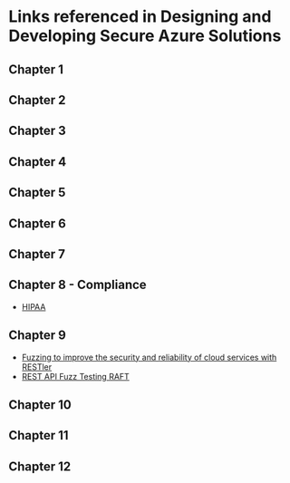 # Links referenced in Designing and Developing Secure Azure Solutions

## Chapter 1

## Chapter 2

## Chapter 3

## Chapter 4

## Chapter 5

## Chapter 6


## Chapter 7


## Chapter 8 - Compliance
- [HIPAA](https://www.healthit.gov/topic/privacy-security-and-hipaa/hipaa-basics)

## Chapter 9
- [Fuzzing to improve the security and reliability of cloud services with RESTler](https://www.youtube.com/watch?v=FYmiPoRwEbE)
- [REST API Fuzz Testing RAFT](https://github.com/microsoft/rest-api-fuzz-testing)

## Chapter 10



## Chapter 11

## Chapter 12
